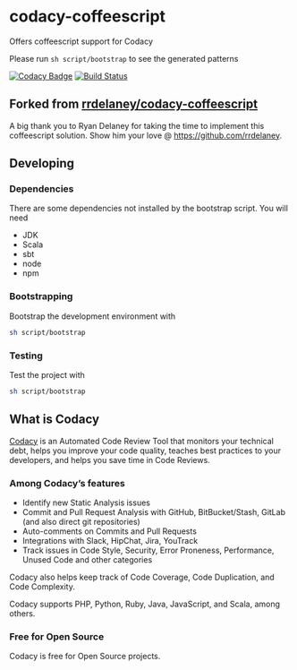 # codacy-coffeescript

Offers coffeescript support for Codacy

Please run `sh script/bootstrap` to see the generated patterns

[![Codacy Badge](https://api.codacy.com/project/badge/Grade/e3358fb3445a4337b9e20c5c09106925)](https://www.codacy.com/app/Codacy/codacy-coffeelint?utm_source=github.com&amp;utm_medium=referral&amp;utm_content=codacy/codacy-coffeelint&amp;utm_campaign=Badge_Grade)
[![Build Status](https://circleci.com/gh/codacy/codacy-coffeelint.svg?style=shield&circle-token=:circle-token)](https://circleci.com/gh/codacy/codacy-coffeelint)

## Forked from [rrdelaney/codacy-coffeescript](https://github.com/rrdelaney/codacy-coffeescript)

A big thank you to Ryan Delaney for taking the time to implement this coffeescript solution. Show him your love @ https://github.com/rrdelaney.

## Developing

### Dependencies

There are some dependencies not installed by the bootstrap script. You will need

* JDK
* Scala
* sbt
* node
* npm

### Bootstrapping

Bootstrap the development environment with

```bash
sh script/bootstrap
```

### Testing

Test the project with

```bash
sh script/bootstrap
```

## What is Codacy

[Codacy](https://www.codacy.com/) is an Automated Code Review Tool that monitors your technical debt, helps you improve your code quality, teaches best practices to your developers, and helps you save time in Code Reviews.

### Among Codacy’s features

- Identify new Static Analysis issues
- Commit and Pull Request Analysis with GitHub, BitBucket/Stash, GitLab (and also direct git repositories)
- Auto-comments on Commits and Pull Requests
- Integrations with Slack, HipChat, Jira, YouTrack
- Track issues in Code Style, Security, Error Proneness, Performance, Unused Code and other categories

Codacy also helps keep track of Code Coverage, Code Duplication, and Code Complexity.

Codacy supports PHP, Python, Ruby, Java, JavaScript, and Scala, among others.

### Free for Open Source

Codacy is free for Open Source projects.
